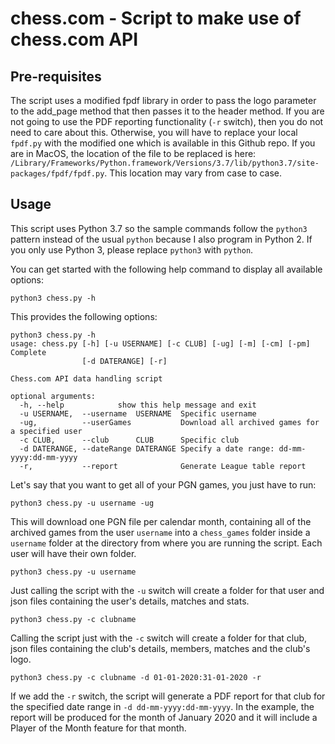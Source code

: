 # chess.com - Script to make use of chess.com API

## Pre-requisites

The script uses a modified fpdf library in order to pass the logo parameter to the add_page method that then passes it to the header method. If you are not going to use the PDF reporting functionality (`-r` switch), then you do not need to care about this. Otherwise, you will have to replace your local `fpdf.py` with the modified one which is available in this Github repo. If you are in MacOS, the location of the file to be replaced is here: `/Library/Frameworks/Python.framework/Versions/3.7/lib/python3.7/site-packages/fpdf/fpdf.py`. This location may vary from case to case.

## Usage

This script uses Python 3.7 so the sample commands follow the `python3` pattern instead of the usual `python` because I also program in Python 2. If you only use Python 3, please replace `python3` with `python`.

You can get started with the following help command to display all available options:

`python3 chess.py -h`

This provides the following options:

```
python3 chess.py -h
usage: chess.py [-h] [-u USERNAME] [-c CLUB] [-ug] [-m] [-cm] [-pm] Complete
                [-d DATERANGE] [-r]

Chess.com API data handling script

optional arguments:
  -h, --help            show this help message and exit
  -u USERNAME,  --username  USERNAME  Specific username
  -ug,          --userGames           Download all archived games for a specified user
  -c CLUB,      --club      CLUB      Specific club
  -d DATERANGE, --dateRange DATERANGE Specify a date range: dd-mm-yyyy:dd-mm-yyyy
  -r,           --report              Generate League table report
```

Let's say that you want to get all of your PGN games, you just have to run:

`python3 chess.py -u username -ug`

This will download one PGN file per calendar month, containing all of the archived games from the user `username` into a `chess_games` folder inside a `username` folder at the directory from where you are running the script. Each user will have their own folder. 

`python3 chess.py -u username`

Just calling the script with the `-u` switch will create a folder for that user and json files containing the user's details, matches and stats.

`python3 chess.py -c clubname`

Calling the script just with the `-c` switch will create a folder for that club, json files containing the club's details, members, matches and the club's logo.

`python3 chess.py -c clubname -d 01-01-2020:31-01-2020 -r`

If we add the `-r` switch, the script will generate a PDF report for that club for the specified date range in `-d dd-mm-yyyy:dd-mm-yyyy`. In the example, the report will be produced for the month of January 2020 and it will include a Player of the Month feature for that month.

